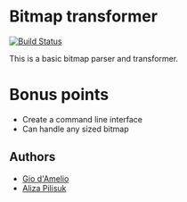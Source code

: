 # Bitmap transformer
[![Build Status](https://travis-ci.org/giodamelio/bitmap_transformer.svg?branch=master)](https://travis-ci.org/giodamelio/bitmap_transformer)

This is a basic bitmap parser and transformer.

# Bonus points

  - Create a command line interface
  - Can handle any sized bitmap

## Authors

  - [Gio d'Amelio](https://github.com/giodamelio)
  - [Aliza Pilisuk](https://github.com/aliza89p)
